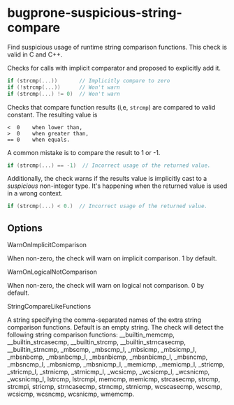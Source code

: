 # bugprone-suspicious-string-compare

Find suspicious usage of runtime string comparison functions. This check
is valid in C and C++.

Checks for calls with implicit comparator and proposed to explicitly add
it.

``` c++
if (strcmp(...))       // Implicitly compare to zero
if (!strcmp(...))      // Won't warn
if (strcmp(...) != 0)  // Won't warn
```

Checks that compare function results (i,e, `strcmp`) are compared to
valid constant. The resulting value is

    <  0    when lower than,
    >  0    when greater than,
    == 0    when equals.

A common mistake is to compare the result to
<span class="title-ref">1</span> or <span class="title-ref">-1</span>.

``` c++
if (strcmp(...) == -1)  // Incorrect usage of the returned value.
```

Additionally, the check warns if the results value is implicitly cast to
a *suspicious* non-integer type. It's happening when the returned value
is used in a wrong context.

``` c++
if (strcmp(...) < 0.)  // Incorrect usage of the returned value.
```

## Options

<div class="option">

WarnOnImplicitComparison

When non-zero, the check will warn on implicit comparison.
<span class="title-ref">1</span> by default.

</div>

<div class="option">

WarnOnLogicalNotComparison

When non-zero, the check will warn on logical not comparison.
<span class="title-ref">0</span> by default.

</div>

<div class="option">

StringCompareLikeFunctions

A string specifying the comma-separated names of the extra string
comparison functions. Default is an empty string. The check will detect
the following string comparison functions:
<span class="title-ref">\_\_builtin\_memcmp</span>,
<span class="title-ref">\_\_builtin\_strcasecmp</span>,
<span class="title-ref">\_\_builtin\_strcmp</span>,
<span class="title-ref">\_\_builtin\_strncasecmp</span>,
<span class="title-ref">\_\_builtin\_strncmp</span>,
<span class="title-ref">\_mbscmp</span>,
<span class="title-ref">\_mbscmp\_l</span>,
<span class="title-ref">\_mbsicmp</span>,
<span class="title-ref">\_mbsicmp\_l</span>,
<span class="title-ref">\_mbsnbcmp</span>,
<span class="title-ref">\_mbsnbcmp\_l</span>,
<span class="title-ref">\_mbsnbicmp</span>,
<span class="title-ref">\_mbsnbicmp\_l</span>,
<span class="title-ref">\_mbsncmp</span>,
<span class="title-ref">\_mbsncmp\_l</span>,
<span class="title-ref">\_mbsnicmp</span>,
<span class="title-ref">\_mbsnicmp\_l</span>,
<span class="title-ref">\_memicmp</span>,
<span class="title-ref">\_memicmp\_l</span>,
<span class="title-ref">\_stricmp</span>,
<span class="title-ref">\_stricmp\_l</span>,
<span class="title-ref">\_strnicmp</span>,
<span class="title-ref">\_strnicmp\_l</span>,
<span class="title-ref">\_wcsicmp</span>,
<span class="title-ref">\_wcsicmp\_l</span>,
<span class="title-ref">\_wcsnicmp</span>,
<span class="title-ref">\_wcsnicmp\_l</span>,
<span class="title-ref">lstrcmp</span>,
<span class="title-ref">lstrcmpi</span>,
<span class="title-ref">memcmp</span>,
<span class="title-ref">memicmp</span>,
<span class="title-ref">strcasecmp</span>,
<span class="title-ref">strcmp</span>,
<span class="title-ref">strcmpi</span>,
<span class="title-ref">stricmp</span>,
<span class="title-ref">strncasecmp</span>,
<span class="title-ref">strncmp</span>,
<span class="title-ref">strnicmp</span>,
<span class="title-ref">wcscasecmp</span>,
<span class="title-ref">wcscmp</span>,
<span class="title-ref">wcsicmp</span>,
<span class="title-ref">wcsncmp</span>,
<span class="title-ref">wcsnicmp</span>,
<span class="title-ref">wmemcmp</span>.

</div>
